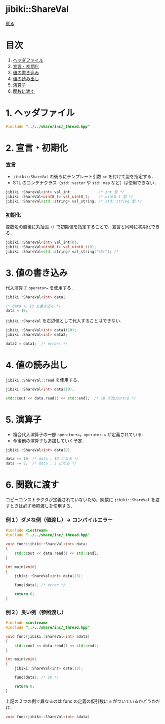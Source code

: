 # jibiki::ShareVal
[戻る](overview.md/#jibikiShareVal)

# 目次
1. [ヘッダファイル](#1-ヘッダファイル)
2. [宣言・初期化](#2-宣言初期化)
3. [値の書き込み](#3-値の書き込み)
4. [値の読み出し](#4-値の読み出し)
5. [演算子](#5-演算子)
6. [関数に渡す](#6-関数に渡す)

# 1. ヘッダファイル
```C++
#include "../../share/inc/_thread.hpp"
```

# 2. 宣言・初期化
### 宣言
* `jibiki::ShareVal` の後ろにテンプレート引数 `<>` を付けて型を指定する．
* STL のコンテナクラス（`std::vector` や `std::map` など）は使用できない．

```C++
jibiki::ShareVal<int> val_int;            /* int 型 */
jibiki::ShareVal<uint8_t> val_uint8_t;    /* uint8_t 型 */
jibiki::ShareVal<std::string> val_string; /* std::string 型 */
```

### 初期化
変数名の直後に丸括弧`（）`で初期値を指定することで，宣言と同時に初期化できる．

```C++
jibiki::ShareVal<int> val_int(0);
jibiki::ShareVal<uint8_t> val_uint8_t(0);
jibiki::ShareVal<std::string> val_string("str"); /* 
```

# 3. 値の書き込み
代入演算子 `operator=` を使用する．

```C++
jibiki::ShareVal<int> data;

/* data に 10 を書き込む */
data = 10;
```

`jibiki::ShareVal` を右辺値として代入することはできない．
```C++
jibiki::ShareVal<int> data1(10);
jibiki::ShareVal<int> data2;

data2 = data1;  /* error! */
```

# 4. 値の読み出し
`jibiki::ShareVal::read` を使用する．

```C++
jibiki::ShareVal<int> data(10);

std::cout << data.read() << std::endl;  /* 10 が出力される */
```

# 5. 演算子
* 複合代入演算子の一部 `operator+=`，`operator-=` が定義されている．
* 今後他の演算子も追加していく予定．

```C++
jibiki::ShareVal<int> data(0);

data += 10; /* data : 10 になる */
data -= 5;  /* data : 5 になる */
```

# 6. 関数に渡す
コピーコンストラクタが定義されていないため，関数に `jibiki::ShareVal` を渡すときは必ず参照渡しを使用する．

### 例１）ダメな例（値渡し）→ コンパイルエラー
```C++
#include <iostream>
#include "../../share/inc/_thread.hpp"

void func(jibiki::ShareVal<int> data)
{
    std::cout << data.read() << std::endl;
}

int main(void)
{
    jibiki::ShareVal<int> data(13);

    func(data); /* error */

    return 0;
}
```

### 例２）良い例（参照渡し）
```C++
#include <iostream>
#include "../../share/inc/_thread.hpp"

void func(jibiki::ShareVal<int> &data)
{
    std::cout << data.read() << std::endl;
}

int main(void)
{
    jibiki::ShareVal<int> data(13);

    func(data); /* ok */

    return 0;
}
```

上記の２つの例で異なるのは func の定義の仮引数に `&` がついているかどうかだけ．

```C++
void func(jibiki::ShareVal<int> &data)
```